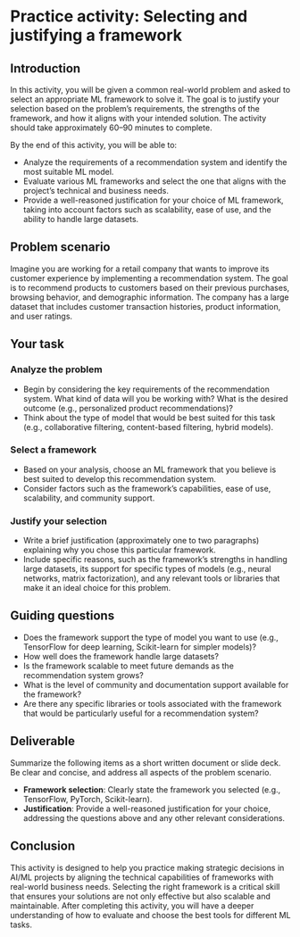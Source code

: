 # Practice activity: Selecting and justifying a framework

## Introduction

In this activity, you will be given a common real-world problem and asked to select an appropriate ML framework to solve it. The goal is to justify your selection based on the problem’s requirements, the strengths of the framework, and how it aligns with your intended solution. The activity should take approximately 60–90 minutes to complete.

By the end of this activity, you will be able to:

- Analyze the requirements of a recommendation system and identify the most suitable ML model.
- Evaluate various ML frameworks and select the one that aligns with the project’s technical and business needs.
- Provide a well-reasoned justification for your choice of ML framework, taking into account factors such as scalability, ease of use, and the ability to handle large datasets.

## Problem scenario

Imagine you are working for a retail company that wants to improve its customer experience by implementing a recommendation system. The goal is to recommend products to customers based on their previous purchases, browsing behavior, and demographic information. The company has a large dataset that includes customer transaction histories, product information, and user ratings.

## Your task

### Analyze the problem

- Begin by considering the key requirements of the recommendation system. What kind of data will you be working with? What is the desired outcome (e.g., personalized product recommendations)?
- Think about the type of model that would be best suited for this task (e.g., collaborative filtering, content-based filtering, hybrid models).

### Select a framework

- Based on your analysis, choose an ML framework that you believe is best suited to develop this recommendation system.
- Consider factors such as the framework’s capabilities, ease of use, scalability, and community support.

### Justify your selection

- Write a brief justification (approximately one to two paragraphs) explaining why you chose this particular framework.
- Include specific reasons, such as the framework’s strengths in handling large datasets, its support for specific types of models (e.g., neural networks, matrix factorization), and any relevant tools or libraries that make it an ideal choice for this problem.

## Guiding questions

- Does the framework support the type of model you want to use (e.g., TensorFlow for deep learning, Scikit-learn for simpler models)?
- How well does the framework handle large datasets?
- Is the framework scalable to meet future demands as the recommendation system grows?
- What is the level of community and documentation support available for the framework?
- Are there any specific libraries or tools associated with the framework that would be particularly useful for a recommendation system?

## Deliverable

Summarize the following items as a short written document or slide deck. Be clear and concise, and address all aspects of the problem scenario.

- **Framework selection**: Clearly state the framework you selected (e.g., TensorFlow, PyTorch, Scikit-learn).
- **Justification**: Provide a well-reasoned justification for your choice, addressing the questions above and any other relevant considerations.

## Conclusion

This activity is designed to help you practice making strategic decisions in AI/ML projects by aligning the technical capabilities of frameworks with real-world business needs. Selecting the right framework is a critical skill that ensures your solutions are not only effective but also scalable and maintainable. After completing this activity, you will have a deeper understanding of how to evaluate and choose the best tools for different ML tasks.
